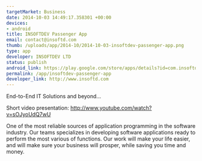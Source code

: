 ```yaml
--- 
targetMarket: Business
date: 2014-10-03 14:49:17.358301 +00:00
devices: 
- android
title: INSOFTDEV Passenger App
email: contact@insoftd.com
thumb: /uploads/app/2014-10/2014-10-03-insoftdev-passenger-app.png
type: app
developer: INSOFTDEV LTD
status: publish
android_link: https://play.google.com/store/apps/details?id=com.insoftd6.gettaxinow
permalink: /app/insoftdev-passenger-app
developer_link: http://www.insoftd.com
---
```


End-to-End IT Solutions and beyond... 

Short video presentation: http://www.youtube.com/watch?v=sOJyoUdQ7wU 

One of the most reliable sources of application programming in the software industry. 
Our teams specializes in developing software applications ready to perform the most various of functions.
Our work will make your life easier, and will make sure your business will prosper, while saving you time and money. 

